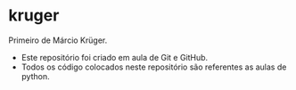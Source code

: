 # kruger
 Primeiro de Márcio Krüger.

 - Este repositório foi criado em aula de Git e GitHub.
 - Todos os código colocados neste repositório são referentes as aulas de python.

 
